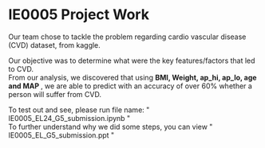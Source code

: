 # IE0005 Project Work

Our team chose to tackle the problem regarding cardio vascular disease (CVD) dataset, from kaggle. <br>

Our objective was to determine what were the key features/factors that led to CVD. <br>
From our analysis, we discovered that using <b> BMI, Weight, ap_hi, ap_lo, age and MAP </b>, we are able to predict with an accuracy of over 60%
whether a person will suffer from CVD.

To test out and see, please run file name: " IE0005_EL24_G5_submission.ipynb " <br>
To further understand why we did some steps, you can view " IE0005_EL_G5_submission.ppt "
